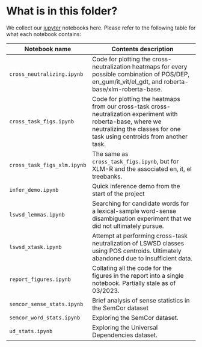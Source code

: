 # What is in this folder?

We collect our [jupyter](https://jupyter.org/) notebooks here. Please refer to
the following table for what each notebook contains:

| **Notebook name**           | **Contents description**                                                                                                                                                                |
| --------------------------- | --------------------------------------------------------------------------------------------------------------------------------------------------------------------------------------- |
| `cross_neutralizing.ipynb`  | Code for plotting the cross-neutralization heatmaps for every possible combination of POS/DEP, en_gum/it_vit/el_gdt, and roberta-base/xlm-roberta-base.                                 |
| `cross_task_figs.ipynb`     | Code for plotting the heatmaps from our cross-task cross-neutralization experiment with roberta-base, where we neutralizing the classes for one task using centroids from another task. |
| `cross_task_figs_xlm.ipynb` | The same as `cross_task_figs.ipynb`, but for XLM-R and the associated en, it, el treebanks.                                                                                             |
| `infer_demo.ipynb`          | Quick inference demo from the start of the project                                                                                                                                      |
| `lswsd_lemmas.ipynb`        | Searching for candidate words for a lexical-sample word-sense disambiguation experiment that we did not ultimately pursue.                                                              |
| `lswsd_xtask.ipynb`         | Attempt at performing cross-task neutralization of LSWSD classes using POS centroids. Ultimately abandoned due to insufficient data.                                                    |
| `report_figures.ipynb`      | Collating all the code for the figures in the report into a single notebook. Partially stale as of 03/2023.                                                                             |
| `semcor_sense_stats.ipynb`  | Brief analysis of sense statistics in the SemCor dataset                                                                                                                                |
| `semcor_word_stats.ipynb`   | Exploring the SemCor dataset.                                                                                                                                                           |
| `ud_stats.ipynb`            | Exploring the Universal Dependencies dataset.                                                                                                                                           |
